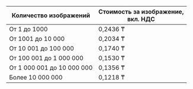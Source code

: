 | Количество изображений | Стоимость за изображение,<br/>вкл. НДС |
| --- | --- |
| От 1 до 1000                | 0,2436 ₸ |
| От 1001 до 10 000           | 0,2034 ₸ |
| От 10 001 до 100 000        | 0,1740 ₸ |
| От 100 001 до 1 000 000     | 0,1530 ₸ |
| От 1 000 001 до 10 000 000  | 0,1356 ₸ |
| Более 10 000 000            | 0,1218 ₸ |